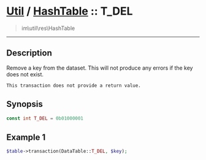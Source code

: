 # [Util](Util.md) / [HashTable](Util-HashTable.md) :: T_DEL
 > im\util\res\HashTable
____

## Description
Remove a key from the dataset. This will not produce any errors
if the key does not exist.

    This transaction does not provide a return value.  

## Synopsis
```php
const int T_DEL = 0b01000001
```

## Example 1
```php
$table->transaction(DataTable::T_DEL, $key);
```
